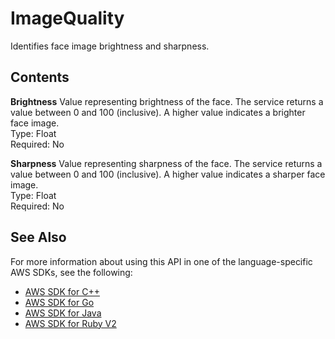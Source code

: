 # ImageQuality<a name="API_ImageQuality"></a>

Identifies face image brightness and sharpness\. 

## Contents<a name="API_ImageQuality_Contents"></a>

 **Brightness**   <a name="rekognition-Type-ImageQuality-Brightness"></a>
Value representing brightness of the face\. The service returns a value between 0 and 100 \(inclusive\)\. A higher value indicates a brighter face image\.  
Type: Float  
Required: No

 **Sharpness**   <a name="rekognition-Type-ImageQuality-Sharpness"></a>
Value representing sharpness of the face\. The service returns a value between 0 and 100 \(inclusive\)\. A higher value indicates a sharper face image\.  
Type: Float  
Required: No

## See Also<a name="API_ImageQuality_SeeAlso"></a>

For more information about using this API in one of the language\-specific AWS SDKs, see the following:
+  [AWS SDK for C\+\+](https://docs.aws.amazon.com/goto/SdkForCpp/rekognition-2016-06-27/ImageQuality) 
+  [AWS SDK for Go](https://docs.aws.amazon.com/goto/SdkForGoV1/rekognition-2016-06-27/ImageQuality) 
+  [AWS SDK for Java](https://docs.aws.amazon.com/goto/SdkForJava/rekognition-2016-06-27/ImageQuality) 
+  [AWS SDK for Ruby V2](https://docs.aws.amazon.com/goto/SdkForRubyV2/rekognition-2016-06-27/ImageQuality) 